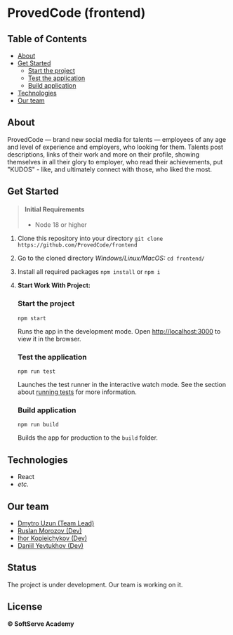 # ProvedCode (frontend)

## Table of Contents
- [About](#about)
- [Get Started](#get-started)
     - [Start the project](#start-the-project)
     - [Test the application](#test-the-application)
     - [Build application](#build-application)
- [Technologies](#technologies)
- [Our team](#our-team)

## About

ProvedCode — brand new social media for talents — employees of any age and level of experience and employers, who looking for them. Talents post descriptions, links of their work and more on their profile, showing themselves in all their glory to employer, who read their achievements, put "KUDOS" - like, and ultimately connect with those, who liked the most.

## Get Started

>#### Initial Requirements
> * Node 18 or higher

  1. Clone this repository into your directory
    ```git clone https://github.com/ProvedCode/frontend```
    <br>
  2. Go to the cloned directory
    _Windows/Linux/MacOS:_ 
    ```cd frontend/```
    <br>
  3. Install all required packages
    ```npm install``` or ```npm i```
    <br>
  4. __Start Work With Project:__ 
     ### Start the project

     ```
     npm start
     ```

     Runs the app in the development mode.
     Open [http://localhost:3000](http://localhost:3000) to view it in the browser.

     ### Test the application

     ```
     npm run test
     ```

     Launches the test runner in the interactive watch mode.
     See the section about [running tests](https://facebook.github.io/create-react-app/docs/running-tests) for more information.

     ### Build application

     ```
     npm run build
     ```

     Builds the app for production to the `build` folder.

## Technologies
* React
* _etc._

## Our team
* [Dmytro Uzun (Team Lead)](https://github.com/dimdimuzun)
* [Ruslan Morozov (Dev)](https://github.com/Ruslanchik01)
* [Ihor Kopieichykov (Dev)](https://github.com/IhorKopieichykov)
* [Daniil Yevtukhov (Dev)](https://github.com/daniilievtukhov)

## Status
The project is under development. Our team is working on it.

## License
  __©️ SoftServe Academy__
